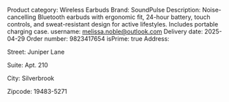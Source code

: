 Product category: Wireless Earbuds
Brand: SoundPulse
Description: Noise-cancelling Bluetooth earbuds with ergonomic fit, 24-hour battery, touch controls, and sweat-resistant design for active lifestyles. Includes portable charging case.
username: melissa.noble@outlook.com
Delivery date: 2025-04-29
Order number: 9823417654
isPrime: true
Address:

Street: Juniper Lane

Suite: Apt. 210

City: Silverbrook

Zipcode: 19483-5271



